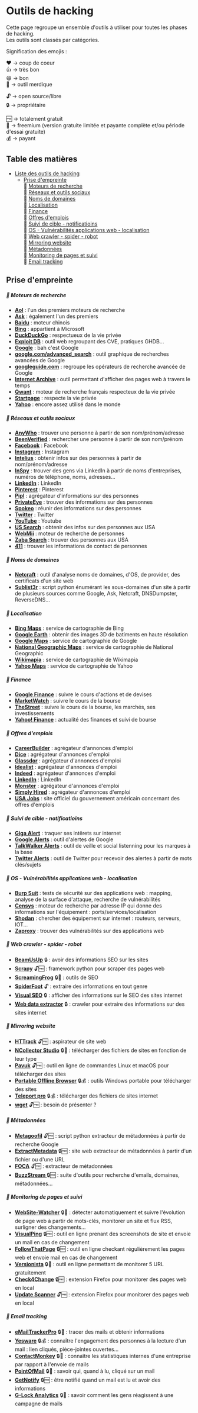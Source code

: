 <div id='section-titre'/>

# Outils de hacking

Cette page regroupe un ensemble d'outils à utiliser pour toutes les phases de hacking.  
Les outils sont classés par catégories.

Signification des emojis :

:heart: -> coup de coeur  
:thumbsup: -> très bon  
:smile: -> bon  
:poop: -> outil merdique  

:unlock: -> open source/libre  
:lock: -> propriétaire

:free: -> totalement gratuit  
:money_with_wings: -> freemium (version gratuite limitée et payante complète et/ou période d'essai gratuite)  
:moneybag: -> payant


## Table des matières

* [Liste des outils de hacking](#section-titre)
	* [Prise d'empreinte](#section-prise-empreinte)  
		:small_orange_diamond: [Moteurs de recherche](#section-moteurs-recherche)  
		:small_orange_diamond: [Réseaux et outils sociaux](#section-reseaux-outils-sociaux)  
		:small_orange_diamond: [Noms de domaines](#section-noms-domaines)  
		:small_orange_diamond: [Localisation](#section-localisation)  
		:small_orange_diamond: [Finance](#section-finance)  
		:small_orange_diamond: [Offres d'emplois](#section-offre-emploi)  
		:small_orange_diamond: [Suivi de cible - notificatioins](#section-suivi-cible)  
		:small_orange_diamond: [OS - Vulnérabilités applications web - localisation](#section-os-vulnerabilites)  
		:small_orange_diamond: [Web crawler - spider - robot](#section-web-crawler)  
		:small_orange_diamond: [Mirroring website](#section-mirroring-website)  
		:small_orange_diamond: [Métadonnées](#section-metadonnees)  
		:small_orange_diamond: [Monitoring de pages et suivi](#section-monitoring-webpages)  
		:small_orange_diamond: [Email tracking](#section-email-tracking)  

<div id='section-prise-empreinte'/>

## Prise d'empreinte

<div id='section-moteurs-recherche'/>

##### :small_orange_diamond: Moteurs de recherche

* **[Aol](https://search.aol.co.uk)** : l'un des premiers moteurs de recherche
* **[Ask](https://uk.ask.com)** : également l'un des premiers
* **[Baidu](http://www.baidu.com)** : moteur chinois
* **[Bing](https://www.bing.com)** : appartient à Microsoft
* **[DuckDuckGo](https://duckduckgo.com)** : respectueux de la vie privée
* **[Exploit DB](https://www.exploit-db.com)** : outil web regroupant des CVE, pratiques GHDB...
* **[Google](https://www.google.com)** : bah c'est Google
* **[google.com/advanced_search](https://www.google.com/advanced_search)** : outil graphique de recherches avancées de Google
* **[googleguide.com](http://googleguide.com)** : regroupe les opérateurs de recherche avancée de Google
* **[Internet Archive](https://archive.org)** : outil permettant d'afficher des pages web à travers le temps
* **[Qwant](https://qwant.com)** : moteur de recherche français respecteux de la vie privée
* **[Startpage](https://www.startpage.com)** : respecte la vie privée
* **[Yahoo](https://fr.yahoo.com)** : encore assez utilisé dans le monde

<div id='section-reseaux-outils-sociaux'/>

##### :small_orange_diamond: Réseaux et outils sociaux

* **[AnyWho](https://www.anywho.com)** : trouver une personne à partir de son nom/prénom/adresse
* **[BeenVerified](https://www.beenverified.com)** : rechercher une personne à partir de son nom/prénom
* **[Facebook](https://www.facebook.com)** : Facebook
* **[Instagram](https://www.instagram.com)** : Instagram
* **[Intelius](https://www.intelius.com)** : obtenir infos sur des personnes à partir de nom/prénom/adresse
* **[InSpy](https://github.com/leapsecurity/InSpy)** : trouver des gens via LinkedIn à partir de noms d'entreprises, numéros de téléphone, noms, adresses...
* **[LinkedIn](https://www.linkedin.com)** : LinkedIn
* **[Pinterest](https://www.pinterest.com)** : Pinterest
* **[Pipl](https://pipl.com)** : agrégateur d'informations sur des personnes
* **[PrivateEye](http://www.privateeye.com)** : trouver des informations sur des personnes
* **[Spokeo](https://www.spokeo.com)** : réunir des informations sur des personnes
* **[Twitter](https://twitter.com)** : Twitter
* **[YouTube](https://www.youtube.com)** : Youtube
* **[US Search](https://ussearch.com)** : obtenir des infos sur des personnes aux USA
* **[WebMii](http://webmii.com)** : moteur de recherche de personnes
* **[Zaba Search](http://www.zabasearch.com)** : trouver des personnes aux USA
* **[411](http://www.411.com)** : trouver les informations de contact de personnes

<div id='section-noms-domaines'/>

##### :small_orange_diamond: Noms de domaines

* **[Netcraft](https://www.netcraft.com)** : outil d'analyse noms de domaines, d'OS, de provider, des certificats d'un site web
* **[Sublist3r](https://github.com/aboul3la/Sublist3r)** : script python énumérant les sous-domaines d'un site à partir de plusieurs sources comme Google, Ask, Netcraft, DNSDumpster, ReverseDNS...

<div id='section-localisation'/>

##### :small_orange_diamond: Localisation

* **[Bing Maps](https://www.bing.com/maps)** : service de cartographie de Bing
* **[Google Earth](https://earth.google.com)** : obtenir des images 3D de batiments en haute résolution
* **[Google Maps](https://maps.google.com)** : service de cartographie de Google
* **[National Geographic Maps](http://maps.nationalgeographic.com)** : service de cartographie de National Geographic
* **[Wikimapia](http://www.wikimapia.org)** : service de cartographie de Wikimapia
* **[Yahoo Maps](https://maps.yahoo.com)** : service de cartographie de Yahoo

<div id='section-finance'/>

##### :small_orange_diamond: Finance

* **[Google Finance](https://google.com/finance)** : suivre le cours d'actions et de devises
* **[MarketWatch](https://wwww.marketwatch.com)** : suivre le cours de la bourse
* **[TheStreet](https://www.thestreet.com)** : suivre le cours de la bourse, les marchés, ses investissements
* **[Yahoo! Finance](https://finance.yahoo.com)** : actualité des finances et suivi de bourse

<div id='section-offre-emploi'/>

##### :small_orange_diamond: Offres d'emplois

* **[CareerBuilder](https://wwww.careerbuilder.com)** : agrégateur d'annonces d'emploi
* **[Dice](https://wwww.dice.com)** : agrégateur d'annonces d'emploi
* **[Glassdor](https://wwww.glassdor.com)** : agrégateur d'annonces d'emploi
* **[Idealist](https://wwww.idealist.org)** : agrégateur d'annonces d'emploi
* **[Indeed](https://wwww.indeed.com)** : agrégateur d'annonces d'emploi
* **[LinkedIn](https://wwww.linkedin.com)** : LinkedIn
* **[Monster](https://wwww.monster.com)** : agrégateur d'annonces d'emploi
* **[Simply Hired](https://wwww.simplyhired.com)** : agrégateur d'annonces d'emploi
* **[USA Jobs](https://wwww.usajobs.gov)** : site officiel du gouvernement américain concernant des offres d'emplois

<div id='section-suivi-cible'/>

##### :small_orange_diamond: Suivi de cible - notificatioins

* **[Giga Alert](https://www.gigaalert.com)** : traquer ses intêrets sur internet
* **[Google Alerts](https://www.google.com/alerts)** : outil d'alertes de Google
* **[TalkWalker Alerts](https://wwww.talkwalker.com)** : outil de veille et social listenning pour les marques à la base
* **[Twitter Alerts](https://twitter.com/alerts)** : outil de Twitter pour recevoir des alertes à partir de mots clés/sujets

<div id='section-os-vulnerabilites'/>

##### :small_orange_diamond: OS - Vulnérabilités applications web - localisation

* **[Burp Suit](https://portswigger.net)** : tests de sécurité sur des applications web : mapping, analyse de la surface d'attaque, recherche de vulnérabilités
* **[Censys](https://censys.io)** : moteur de recherche par adresse IP qui donne des informations sur l'équipement : ports/services/localisation
* **[Shodan](https://www.shodan.com)** : chercher des équipement sur internet : routeurs, serveurs, IOT...  
* **[Zaproxy](https://www.zaproxy.org)** : trouver des vulnérabilités sur des applications web

<div id='section-web-crawler'/>

##### :small_orange_diamond: Web crawler - spider - robot

* **[BeamUsUp](https://beamusup.com)** :lock: : avoir des informations SEO sur les sites
* **[Scrapy](https://scrapy.org)** :unlock::free: : framework python pour scraper des pages web
* **[ScreamingFrog](https://www.screamingfrog.co.uk)** :lock::money_with_wings: : outils de SEO
* **[SpiderFoot](https://www.spiderfoot.net)** :unlock: : extraire des informations en tout genre
* **[Visual SEO](https://visual-seo.com)** :lock: : afficher des informations sur le SEO des sites internet
* **[Web data extractor](http://www.webextractor.com)** :lock: : crawler pour extraire des informations sur des sites internet

<div id='section-mirroring-website'/>

##### :small_orange_diamond: Mirroring website

* **[HTTrack](https://www.httrack.com)** :unlock::free: : aspirateur de site web
* **[NCollector Studio](http://www.calluna-software.com)** :lock::money_with_wings: : télécharger des fichiers de sites en fonction de leur type
* **[Pavuk](http://www.pavuk.org)** :unlock::free: : outil en ligne de commandes Linux et macOS pour télécharger des sites
* **[Portable Offline Browser](https://metaproducts.com)** :lock::moneybag: : outils Windows portable pour télécharger des sites
* **[Teleport pro](http://www.tenmax.com/home.htm)** :lock::moneybag: : télécharger des fichiers de sites internet
* **[wget](gnu.org)** :unlock::free: : besoin de présenter ?

<div id='section-metadonnees'/>

##### :small_orange_diamond: Métadonnées

* **[Metagoofil](https://code.google.com/archive/p/metagoofil)** :unlock::free: : script python extracteur de métadonnées à partir de recherche Google
* **[ExtractMetadata](https://www.extractmetadata.com)** :lock::free: : site web extracteur de métadonnées à partir d'un fichier ou d'une URL
* **[FOCA](https://github.com/ElevenPaths/FOCA)** :unlock::free: : extracteur de métadonnées
* **[BuzzStream ](http://tools.buzzstream.com/link-building)** :lock::free: : suite d'outils pour recherche d'emails, domaines, métadonnées...

<div id='section-monitoring-webpages'/>

##### :small_orange_diamond: Monitoring de pages et suivi

* **[WebSite-Watcher](http://aignes.com)** :lock::money_with_wings: : détecter automatiquement et suivre l'évolution de page web à partir de mots-clés, monitorer un site et flux RSS, surligner des changements...
* **[VisualPing](https://visualping.io)** :lock::free: : outil en ligne prenant des screenshots de site et envoie un mail en cas de changement
* **[FollowThatPage](https://www.followthatpage.com)** :lock::free: : outil en ligne checkant régulièrement les pages web et envoie mail en cas de changement
* **[Versionista](https://versionista.com)** :lock::money_with_wings: : outil en ligne permettant de monitorer 5 URL gratuitement
* **[Check4Change](https://addons.mozilla.org/en-US/firefox/addon/check4change)** :lock::free: : extension Firefox pour monitorer des pages web en local
* **[Update Scanner](https://addons.mozilla.org/fr/firefox/addon/update-scanner)** :unlock::free: : extension Firefox pour monitorer des pages web en local

<div id='section-email-tracking'/>

##### :small_orange_diamond: Email tracking

* **[eMailTrackerPro](http://www.emailtrackerpro.com)** :lock::money_with_wings: : tracer des mails et obtenir informations
* **[Yesware](http://www.yesware.com)** :lock::moneybag: : connaître l'engagement des personnes à la lecture d'un mail : lien cliqués, pièce-jointes ouvertes...
* **[ContactMonkey](https://contactmonkey.com)** :lock::money_with_wings: : connaître les statistiques internes d'une entreprise par rapport à l'envoie de mails
* **[PointOfMail](https://www.pointofmail.com)** :lock::money_with_wings: : savoir qui, quand à lu, cliqué sur un mail
* **[GetNotify](https://www.getnotify.com)** :lock::free: : être notifié quand un mail est lu et avoir des informations
* **[G-Lock Analytics](https://glockanalytics.com)** :lock::money_with_wings: : savoir comment les gens réagissent à une campagne de mails

<!--
* **[]()** :::: :
-->